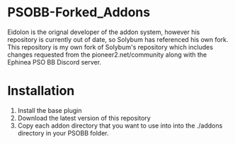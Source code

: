 # PSOBB-Forked_Addons

Eidolon is the orignal developer of the addon system, however his repository is currently out of date, so Solybum has referenced his own fork. This repository is my own fork of Solybum's repository which includes changes requested from the pioneer2.net/community along with the Ephinea PSO BB Discord server. 

# Installation

1. Install the base plugin
2. Download the latest version of this repository
3. Copy each addon directory that you want to use into into the ./addons directory in your PSOBB folder.
